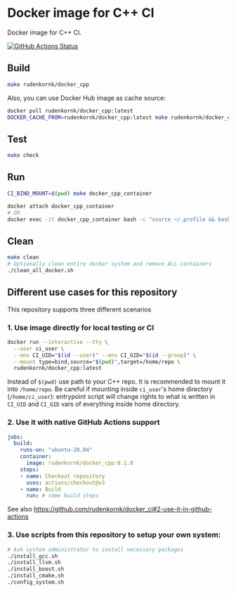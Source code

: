 # Docker image for C++ CI

Docker image for C++ CI.

[![GitHub Actions Status](https://github.com/rudenkornk/docker_cpp/actions/workflows/workflow.yml/badge.svg)](https://github.com/rudenkornk/docker_cpp/actions)


## Build
```bash
make rudenkornk/docker_cpp
```
Also, you can use Docker Hub image as cache source:
```bash
docker pull rudenkornk/docker_cpp:latest
DOCKER_CACHE_FROM=rudenkornk/docker_cpp:latest make rudenkornk/docker_cpp
```


## Test
```bash
make check
```

## Run
```bash
CI_BIND_MOUNT=$(pwd) make docker_cpp_container

docker attach docker_cpp_container
# OR
docker exec -it docker_cpp_container bash -c "source ~/.profile && bash"
```

## Clean
```bash
make clean
# Optionally clean entire docker system and remove ALL containers
./clean_all_docker.sh
```

## Different use cases for this repository
This repository supports three different scenarios

### 1. Use image directly for local testing or CI

```bash
docker run --interactive --tty \
  --user ci_user \
  --env CI_UID="$(id --user)" --env CI_GID="$(id --group)" \
  --mount type=bind,source="$(pwd)",target=/home/repo \
  rudenkornk/docker_cpp:latest
```

Instead of `$(pwd)` use path to your C++ repo.
It is recommended to mount it into `/home/repo`.
Be careful if mounting inside `ci_user`'s home directory (`/home/ci_user`): entrypoint script will change rights to what is written in `CI_UID` and `CI_GID` vars of everything inside home directory.

### 2. Use it with native GitHub Actions support
```yaml
jobs:
  build:
    runs-on: "ubuntu-20.04"
    container:
      image: rudenkornk/docker_cpp:0.1.8
    steps:
    - name: Checkout repository
      uses: actions/checkout@v3
    - name: Build
      run: # some build steps
```
See also https://github.com/rudenkornk/docker_ci#2-use-it-in-github-actions

### 3. Use scripts from this repository to setup your own system:

```bash
# Ask system administrator to install necessary packages
./install_gcc.sh
./install_llvm.sh
./install_boost.sh
./install_cmake.sh
./config_system.sh
```

